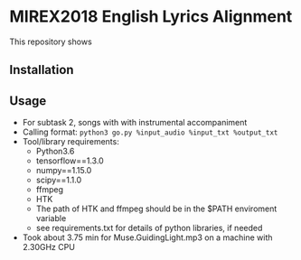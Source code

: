 # MIREX2018 English Lyrics Alignment

This repository shows

## Installation


## Usage

- For subtask 2, songs with with instrumental accompaniment
- Calling format: `python3 go.py %input_audio %input_txt %output_txt`
- Tool/library requirements:
  - Python3.6
  - tensorflow==1.3.0
  - numpy==1.15.0
  - scipy==1.1.0
  - ffmpeg
  - HTK
  - The path of HTK and ffmpeg should be in the $PATH enviroment variable
  - see requirements.txt for details of python libraries, if needed
- Took about 3.75 min for Muse.GuidingLight.mp3 on a machine with 2.30GHz CPU
